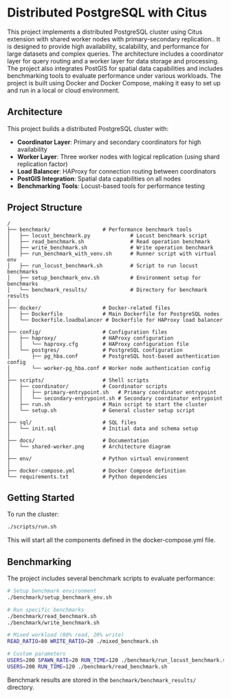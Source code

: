 # Distributed PostgreSQL with Citus

This project implements a distributed PostgreSQL cluster using Citus extension with shared worker nodes with primary-secondary replication.. It is designed to provide high availability, scalability, and performance for large datasets and complex queries. The architecture includes a coordinator layer for query routing and a worker layer for data storage and processing. The project also integrates PostGIS for spatial data capabilities and includes benchmarking tools to evaluate performance under various workloads. The project is built using Docker and Docker Compose, making it easy to set up and run in a local or cloud environment.

## Architecture

This project builds a distributed PostgreSQL cluster with:

- **Coordinator Layer**: Primary and secondary coordinators for high availability
- **Worker Layer**: Three worker nodes with logical replication (using shard replication factor)
- **Load Balancer**: HAProxy for connection routing between coordinators
- **PostGIS Integration**: Spatial data capabilities on all nodes
- **Benchmarking Tools**: Locust-based tools for performance testing

## Project Structure

```
/
├── benchmark/                 # Performance benchmark tools
│   ├── locust_benchmark.py             # Locust benchmark script
│   ├── read_benchmark.sh               # Read operation benchmark
│   ├── write_benchmark.sh              # Write operation benchmark
│   ├── run_benchmark_with_venv.sh      # Runner script with virtual env
│   ├── run_locust_benchmark.sh         # Script to run locust benchmarks
│   ├── setup_benchmark_env.sh          # Environment setup for benchmarks
│   └── benchmark_results/              # Directory for benchmark results
│
├── docker/                    # Docker-related files
│   ├── Dockerfile             # Main Dockerfile for PostgreSQL nodes
│   └── Dockerfile.loadbalancer # Dockerfile for HAProxy load balancer
│
├── config/                    # Configuration files
│   ├── haproxy/               # HAProxy configuration
│   │   └── haproxy.cfg        # HAProxy configuration file
│   └── postgres/              # PostgreSQL configuration
│       ├── pg_hba.conf        # PostgreSQL host-based authentication config
│       └── worker-pg_hba.conf # Worker node authentication config
│
├── scripts/                   # Shell scripts
│   ├── coordinator/           # Coordinator scripts
│   │   ├── primary-entrypoint.sh   # Primary coordinator entrypoint
│   │   └── secondary-entrypoint.sh # Secondary coordinator entrypoint
│   ├── run.sh                 # Main script to start the cluster
│   └── setup.sh               # General cluster setup script
│
├── sql/                       # SQL files
│   └── init.sql               # Initial data and schema setup
│
├── docs/                      # Documentation
│   └── shared-worker.png      # Architecture diagram
│
├── env/                       # Python virtual environment
│
├── docker-compose.yml         # Docker Compose definition
└── requirements.txt           # Python dependencies
```

## Getting Started

To run the cluster:

```bash
./scripts/run.sh
```

This will start all the components defined in the docker-compose.yml file.

## Benchmarking

The project includes several benchmark scripts to evaluate performance:

```bash
# Setup benchmark environment
./benchmark/setup_benchmark_env.sh

# Run specific benchmarks
./benchmark/read_benchmark.sh
./benchmark/write_benchmark.sh

# Mixed workload (80% read, 20% write)
READ_RATIO=80 WRITE_RATIO=20 ./mixed_benchmark.sh

# Custom parameters
USERS=200 SPAWN_RATE=20 RUN_TIME=120 ./benchmark/run_locust_benchmark.sh
USERS=200 RUN_TIME=120 ./benchmark/read_benchmark.sh
```

Benchmark results are stored in the `benchmark/benchmark_results/` directory.